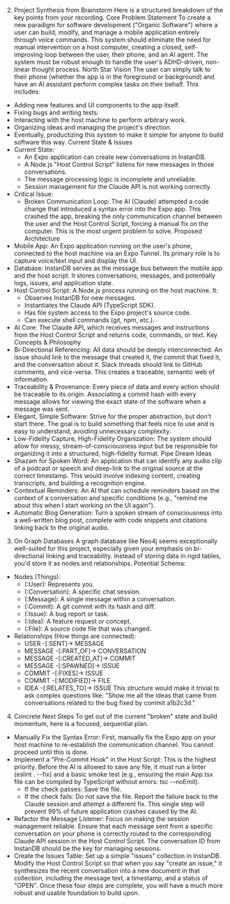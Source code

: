 2. Project Synthesis from Brainstorm
Here is a structured breakdown of the key points from your recording.
Core Problem Statement
To create a new paradigm for software development ("Organic Software") where a user can build, modify, and manage a mobile application entirely through voice commands. This system should eliminate the need for manual intervention on a host computer, creating a closed, self-improving loop between the user, their phone, and an AI agent. The system must be robust enough to handle the user's ADHD-driven, non-linear thought process.
North Star Vision
The user can simply talk to their phone (whether the app is in the foreground or background) and have an AI assistant perform complex tasks on their behalf. This includes:
 * Adding new features and UI components to the app itself.
 * Fixing bugs and writing tests.
 * Interacting with the host machine to perform arbitrary work.
 * Organizing ideas and managing the project's direction.
 * Eventually, productizing this system to make it simple for anyone to build software this way.
Current State & Issues
 * Current State:
   * An Expo application can create new conversations in InstanDB.
   * A Node.js "Host Control Script" listens for new messages in those conversations.
   * The message processing logic is incomplete and unreliable.
   * Session management for the Claude API is not working correctly.
 * Critical Issue:
   * Broken Communication Loop: The AI (Claude) attempted a code change that introduced a syntax error into the Expo app. This crashed the app, breaking the only communication channel between the user and the Host Control Script, forcing a manual fix on the computer. This is the most urgent problem to solve.
Proposed Architecture
 * Mobile App: An Expo application running on the user's phone, connected to the host machine via an Expo Tunnel. Its primary role is to capture voice/text input and display the UI.
 * Database: InstanDB serves as the message bus between the mobile app and the host script. It stores conversations, messages, and potentially logs, issues, and application state.
 * Host Control Script: A Node.js process running on the host machine. It:
   * Observes InstanDB for new messages.
   * Instantiates the Claude API (TypeScript SDK).
   * Has file system access to the Expo project's source code.
   * Can execute shell commands (git, npm, etc.).
 * AI Core: The Claude API, which receives messages and instructions from the Host Control Script and returns code, commands, or text.
Key Concepts & Philosophy
 * Bi-Directional Referencing: All data should be deeply interconnected. An issue should link to the message that created it, the commit that fixed it, and the conversation about it. Slack threads should link to GitHub comments, and vice-versa. This creates a traceable, semantic web of information.
 * Traceability & Provenance: Every piece of data and every action should be traceable to its origin. Associating a commit hash with every message allows for viewing the exact state of the software when a message was sent.
 * Elegant, Simple Software: Strive for the proper abstraction, but don't start there. The goal is to build something that feels nice to use and is easy to understand, avoiding unnecessary complexity.
 * Low-Fidelity Capture, High-Fidelity Organization: The system should allow for messy, stream-of-consciousness input but be responsible for organizing it into a structured, high-fidelity format.
Pipe Dream Ideas
 * Shazam for Spoken Word: An application that can identify any audio clip of a podcast or speech and deep-link to the original source at the correct timestamp. This would involve indexing content, creating transcripts, and building a recognition engine.
 * Contextual Reminders: An AI that can schedule reminders based on the context of a conversation and specific conditions (e.g., "remind me about this when I start working on the UI again").
 * Automatic Blog Generation: Turn a spoken stream of consciousness into a well-written blog post, complete with code snippets and citations linking back to the original audio.
3. On Graph Databases
A graph database like Neo4j seems exceptionally well-suited for this project, especially given your emphasis on bi-directional linking and traceability.
Instead of storing data in rigid tables, you'd store it as nodes and relationships.
Potential Schema:
 * Nodes (Things):
   * (:User): Represents you.
   * (:Conversation): A specific chat session.
   * (:Message): A single message within a conversation.
   * (:Commit): A git commit with its hash and diff.
   * (:Issue): A bug report or task.
   * (:Idea): A feature request or concept.
   * (:File): A source code file that was changed.
 * Relationships (How things are connected):
   * USER -[:SENT]-> MESSAGE
   * MESSAGE -[:PART_OF]-> CONVERSATION
   * MESSAGE -[:CREATED_AT]-> COMMIT
   * MESSAGE -[:SPAWNED]-> ISSUE
   * COMMIT -[:FIXES]-> ISSUE
   * COMMIT -[:MODIFIED]-> FILE
   * IDEA -[:RELATES_TO]-> ISSUE
This structure would make it trivial to ask complex questions like: "Show me all the ideas that came from conversations related to the bug fixed by commit a1b2c3d."
4. Concrete Next Steps
To get out of the current "broken" state and build momentum, here is a focused, sequential plan.
 * Manually Fix the Syntax Error: First, manually fix the Expo app on your host machine to re-establish the communication channel. You cannot proceed until this is done.
 * Implement a "Pre-Commit Hook" in the Host Script: This is the highest priority. Before the AI is allowed to save any file, it must run a linter (eslint . --fix) and a basic smoke test (e.g., ensuring the main App.tsx file can be compiled by TypeScript without errors: tsc --noEmit).
   * If the check passes: Save the file.
   * If the check fails: Do not save the file. Report the failure back to the Claude session and attempt a different fix. This single step will prevent 99% of future application crashes caused by the AI.
 * Refactor the Message Listener: Focus on making the session management reliable. Ensure that each message sent from a specific conversation on your phone is correctly routed to the corresponding Claude API session in the Host Control Script. The conversation ID from InstanDB should be the key for managing sessions.
 * Create the Issues Table: Set up a simple "issues" collection in InstanDB. Modify the Host Control Script so that when you say "create an issue," it synthesizes the recent conversation into a new document in that collection, including the message text, a timestamp, and a status of "OPEN".
Once these four steps are complete, you will have a much more robust and usable foundation to build upon.